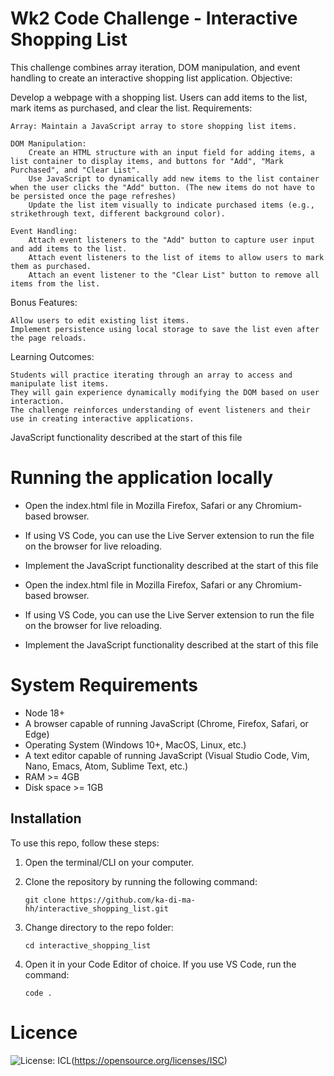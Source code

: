  # Wk2 Code Challenge - Interactive Shopping List

This challenge combines array iteration, DOM manipulation, and event handling to create an interactive shopping list application.
Objective:

Develop a webpage with a shopping list. Users can add items to the list, mark items as purchased, and clear the list.
Requirements:

    Array: Maintain a JavaScript array to store shopping list items.

    DOM Manipulation:
        Create an HTML structure with an input field for adding items, a list container to display items, and buttons for "Add", "Mark Purchased", and "Clear List".
        Use JavaScript to dynamically add new items to the list container when the user clicks the "Add" button. (The new items do not have to be persisted once the page refreshes)
        Update the list item visually to indicate purchased items (e.g., strikethrough text, different background color).

    Event Handling:
        Attach event listeners to the "Add" button to capture user input and add items to the list.
        Attach event listeners to the list of items to allow users to mark them as purchased.
        Attach an event listener to the "Clear List" button to remove all items from the list.

 
Bonus Features:

    Allow users to edit existing list items.
    Implement persistence using local storage to save the list even after the page reloads.

 
Learning Outcomes:

    Students will practice iterating through an array to access and manipulate list items.
    They will gain experience dynamically modifying the DOM based on user interaction.
    The challenge reinforces understanding of event listeners and their use in creating interactive applications.
 JavaScript functionality described at the start of this file 


# Running the application locally

- Open the index.html file in Mozilla Firefox, Safari or any Chromium-based browser.

- If using VS Code, you can use the Live Server extension to run the file on the browser for live reloading.

- Implement the JavaScript functionality described at the start of this file

- Open the index.html file in Mozilla Firefox, Safari or any Chromium-based browser.

- If using VS Code, you can use the Live Server extension to run the file on the browser for live reloading.

- Implement the JavaScript functionality described at the start of this file

# System Requirements

- Node 18+
- A browser capable of running JavaScript (Chrome, Firefox, Safari, or Edge)
- Operating System (Windows 10+, MacOS, Linux, etc.)
- A text editor capable of running JavaScript (Visual Studio Code, Vim, Nano, Emacs, Atom, Sublime Text, etc.)
- RAM >= 4GB
- Disk space >= 1GB


## Installation

To use this repo, follow these steps:


1.  Open the terminal/CLI on your computer.

2.  Clone the repository by running the following command:

        git clone https://github.com/ka-di-ma-hh/interactive_shopping_list.git

3.  Change directory to the repo folder:

        cd interactive_shopping_list

4.  Open it in your Code Editor of choice. If you use VS Code, run the command:

        code .


#  Licence

  ![License: ICL](https://img.shields.io/badge/License-ISC-blue.svg)(https://opensource.org/licenses/ISC)
